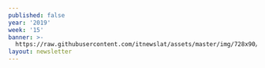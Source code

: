 ```yaml
---
published: false
year: '2019'
week: '15'
banner: >-
  https://raw.githubusercontent.com/itnewslat/assets/master/img/728x90/Banner-Resumen.jpg
layout: newsletter
---
```

